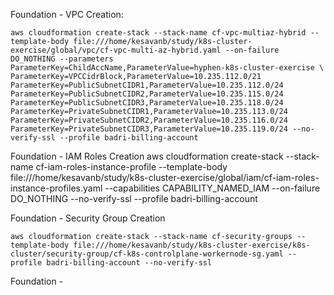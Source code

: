 Foundation - VPC Creation:

    aws cloudformation create-stack --stack-name cf-vpc-multiaz-hybrid --template-body file:///home/kesavanb/study/k8s-cluster-exercise/global/vpc/cf-vpc-multi-az-hybrid.yaml --on-failure DO_NOTHING --parameters ParameterKey=ChildAccName,ParameterValue=hyphen-k8s-cluster-exercise \
    ParameterKey=VPCCidrBlock,ParameterValue=10.235.112.0/21 ParameterKey=PublicSubnetCIDR1,ParameterValue=10.235.112.0/24 ParameterKey=PublicSubnetCIDR2,ParameterValue=10.235.115.0/24 ParameterKey=PublicSubnetCIDR3,ParameterValue=10.235.118.0/24 ParameterKey=PrivateSubnetCIDR1,ParameterValue=10.235.113.0/24 ParameterKey=PrivateSubnetCIDR2,ParameterValue=10.235.116.0/24 ParameterKey=PrivateSubnetCIDR3,ParameterValue=10.235.119.0/24 --no-verify-ssl --profile badri-billing-account  


Foundation - IAM Roles Creation
    aws cloudformation create-stack --stack-name cf-iam-roles-instance-profile --template-body file:///home/kesavanb/study/k8s-cluster-exercise/global/iam/cf-iam-roles-instance-profiles.yaml --capabilities CAPABILITY_NAMED_IAM --on-failure DO_NOTHING --no-verify-ssl --profile badri-billing-account

Foundation - Security Group Creation

    aws cloudformation create-stack --stack-name cf-security-groups --template-body file:///home/kesavanb/study/k8s-cluster-exercise/k8s-cluster/security-group/cf-k8s-controlplane-workernode-sg.yaml --profile badri-billing-account --no-verify-ssl

Foundation - 